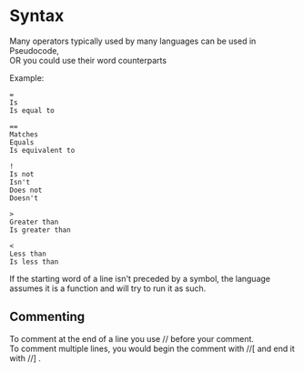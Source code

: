 # Syntax

Many operators typically used by many languages can be used in Pseudocode,  
OR you could use their word counterparts

Example:

	=
	Is  
	Is equal to  
	
	==
	Matches  
	Equals  
	Is equivalent to  
	
	!
	Is not  
	Isn't  
	Does not  
	Doesn't  
	
	>
	Greater than  
	Is greater than  
	
	<
	Less than  
	Is less than  


If the starting word of a line isn't preceded by a symbol, the language assumes it is a function and will try to run it as such.

## Commenting

To comment at the end of a line you use     //     before your comment.  
To comment multiple lines, you would begin the comment with     //[     and end it with     //]     .  